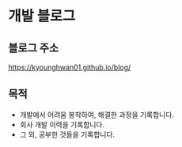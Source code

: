 # 개발 블로그

## 블로그 주소

https://kyounghwan01.github.io/blog/

## 목적

- 개발에서 어려움 봉착하여, 해결한 과정을 기록합니다.
- 회사 개발 이력을 기록합니다.
- 그 외, 공부한 것들을 기록합니다.
